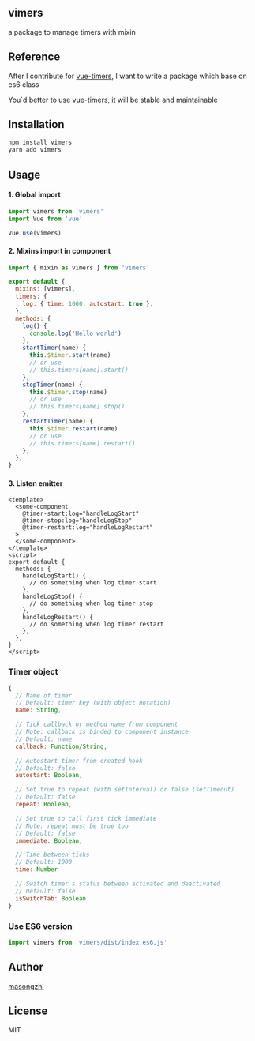 ## vimers

a package to manage timers with mixin

## Reference

After I contribute for [vue-timers](https://github.com/Kelin2025/vue-timers), I want to write a package which base on es6 class

You`d better to use vue-timers, it will be stable and maintainable

## Installation

```bash
npm install vimers
yarn add vimers
```

## Usage

#### 1. Global import

```js
import vimers from 'vimers'
import Vue from 'vue'

Vue.use(vimers)
```

#### 2. Mixins import in component

```js
import { mixin as vimers } from 'vimers'

export default {
  mixins: [vimers],
  timers: {
    log: { time: 1000, autostart: true },
  },
  methods: {
    log() {
      console.log('Hello world')
    },
    startTimer(name) {
      this.$timer.start(name)
      // or use
      // this.timers[name].start()
    },
    stopTimer(name) {
      this.$timer.stop(name)
      // or use
      // this.timers[name].stop()
    },
    restartTimer(name) {
      this.$timer.restart(name)
      // or use
      // this.timers[name].restart()
    },
  },
}
```

#### 3. Listen emitter

```vue
<template>
  <some-component
    @timer-start:log="handleLogStart"
    @timer-stop:log="handleLogStop"
    @timer-restart:log="handleLogRestart"
  >
  </some-component>
</template>
<script>
export default {
  methods: {
    handleLogStart() {
      // do something when log timer start
    },
    handleLogStop() {
      // do something when log timer stop
    },
    handleLogRestart() {
      // do something when log timer restart
    },
  },
}
</script>
```

### Timer object

```js
{
  // Name of timer
  // Default: timer key (with object notation)
  name: String,

  // Tick callback or method name from component
  // Note: callback is binded to component instance
  // Default: name
  callback: Function/String,

  // Autostart timer from created hook
  // Default: false
  autostart: Boolean,

  // Set true to repeat (with setInterval) or false (setTimeout)
  // Default: false
  repeat: Boolean,

  // Set true to call first tick immediate
  // Note: repeat must be true too
  // Default: false
  immediate: Boolean,

  // Time between ticks
  // Default: 1000
  time: Number

  // Switch timer`s status between activated and deactivated
  // Default: false
  isSwitchTab: Boolean
}
```

### Use ES6 version

```js
import vimers from 'vimers/dist/index.es6.js'
```

## Author

[masongzhi](https://github.com/masongzhi)

## License

MIT
